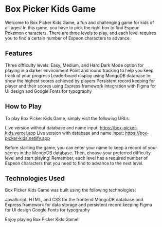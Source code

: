 # Box Picker Kids Game

Welcome to Box Picker Kids Game, a fun and challenging game for kids of all ages! In this game, you have to pick the right box to find Espeon Pokemon characters. There are three levels to play, and each level requires you to find a certain number of Espeon characters to advance.


## Features

Three difficulty levels: Easy, Medium, and Hard
Dark Mode option for playing in a darker environment
Point and round tracking to help you keep track of your progress
Leaderboard display using MongoDB database to show the highest scores achieved by players
Persistent record keeping for player and their scores using Express framework
Integration with Figma for UI design and Google Fonts for typography

## How to Play

To play Box Picker Kids Game, simply visit the following URLs:

Live version without database and name input: https://box-picker-kids.vercel.app
Live version with database and name input: https://box-picker-kids.netlify.app

Before starting the game, you can enter your name to keep a record of your scores in the MongoDB database. Then, choose your preferred difficulty level and start playing! Remember, each level has a required number of Espeon characters that you need to find to advance to the next level.

## Technologies Used

Box Picker Kids Game was built using the following technologies:

JavaScript, HTML, and CSS for the frontend
MongoDB database and Express framework for data storage and persistent record keeping
Figma for UI design
Google Fonts for typography


Enjoy playing Box Picker Kids Game!

